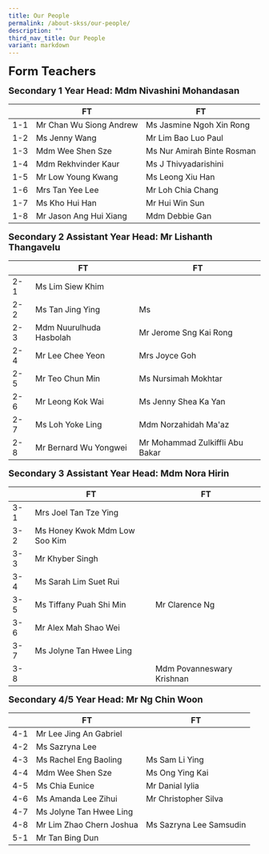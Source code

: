```yaml
---
title: Our People
permalink: /about-skss/our-people/
description: ""
third_nav_title: Our People
variant: markdown
---
```

**<font size="5">Form Teachers</font>**

**<font size="4">Secondary 1 Year Head: Mdm Nivashini Mohandasan</font>**

|     | FT                                  | FT                       |
|-----|-------------------------------------|--------------------------|
| 1-1 | Mr Chan Wu Siong Andrew            | Ms Jasmine Ngoh Xin Rong        |
| 1-2 | Ms Jenny Wang              | Mr Lim Bao Luo Paul  |
| 1-3 | Mdm Wee Shen Sze               | Ms Nur Amirah Binte Rosman   |
| 1-4 | Mdm Rekhvinder Kaur                    | Ms J Thivyadarishini     |
| 1-5 | Mr Low Young Kwang                     | Ms Leong Xiu Han         |
| 1-6 | Mrs Tan Yee Lee                     | Mr Loh Chia Chang        |
| 1-7 | Ms Kho Hui Han                      | Mr Hui Win Sun           |
| 1-8 | Mr Jason Ang Hui Xiang | Mdm Debbie Gan           |



**<font size="4">Secondary 2 Assistant Year Head: Mr Lishanth Thangavelu </font>**

|     | FT                      | FT                       |
|-----|-------------------------|--------------------------|
| 2-1 | Ms Lim Siew Khim        |                          |
| 2-2 | Ms Tan Jing Ying        | Ms             |
| 2-3 | Mdm Nuurulhuda Hasbolah   |  Mr Jerome Sng Kai Rong                    |
| 2-4 | Mr Lee Chee Yeon       | Mrs Joyce Goh            |
| 2-5 | Mr Teo Chun Min | Ms Nursimah Mokhtar      |
| 2-6 | Mr Leong Kok Wai        | Ms Jenny Shea Ka Yan     |
| 2-7 | Ms Loh Yoke Ling        | Mdm Norzahidah Ma'az     |
| 2-8 | Mr Bernard Wu Yongwei   | Mr Mohammad Zulkiffli Abu Bakar |

**<font size="4">Secondary 3 Assistant Year Head: Mdm Nora Hirin </font>**

|     | FT                       | FT                        |
|-----|--------------------------|---------------------------|
| 3-1 | Mrs Joel Tan Tze Ying   |                           |
| 3-2 | Ms Honey Kwok Mdm Low Soo Kim          |                           |
| 3-3 | Mr Khyber Singh          |                           |
| 3-4 | Ms Sarah Lim Suet Rui    |                           |
| 3-5 | Ms Tiffany Puah Shi Min  | Mr Clarence Ng            |
| 3-6 | Mr Alex Mah Shao Wei     |                           |
| 3-7 | Ms Jolyne Tan Hwee Ling  |            |
| 3-8 |  | Mdm Povanneswary Krishnan |

**<font size="4">Secondary 4/5 Year Head: Mr Ng Chin Woon </font>**

|     | FT                           | FT                       |
|-----|------------------------------|--------------------------|
| 4-1 | Mr Lee Jing An Gabriel           |                          |
| 4-2 | Ms Sazryna Lee               |                          |
| 4-3 | Ms Rachel Eng Baoling        | Ms Sam Li Ying           |
| 4-4 | Mdm Wee Shen Sze             | Ms Ong Ying Kai          |
| 4-5 | Ms Chia Eunice               | Mr Danial Iylia          |
| 4-6 | Ms Amanda Lee Zihui          | Mr Christopher Silva     |
| 4-7 | Ms Jolyne Tan Hwee Ling       |                          |
| 4-8 | Mr Lim Zhao Chern Joshua | Ms Sazryna Lee Samsudin |
| 5-1 | Mr Tan Bing Dun     |                          |